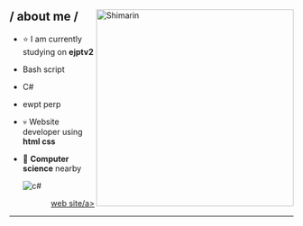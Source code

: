 
<div>

<img align="right" width="350" alt="Shimarin" src = "https://news.vidyaacademy.ac.in/wp-content/uploads/2020/02/parrot.png](https://static.wikia.nocookie.net/villainouscn/images/d/d3/BlackHatTransparentNew.png/revision/latest?cb=20180830074318" alt = "Logo" />

<h2> / about me /</h2>
  
- ⭐ I am currently studying on **ejptv2**
- Bash script
- C#
- ewpt perp
- 💀 Website developer using **html css**
- 👾 **Computer science** nearby
  
    <img src = "https://img.shields.io/badge/c%23-%23239120.svg?style=for-the-badge&logo=c-sharp&logoColor=white" alt = "c#" />
    
  
<div align="right">
<a href="blackhat2024.com">web site/a>
  </div>
  </div>

------



